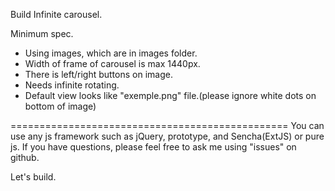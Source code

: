 Build Infinite carousel.

Minimum spec.
- Using images, which are in images folder.
- Width of frame of carousel is max 1440px.
- There is left/right buttons on image.
- Needs infinite rotating.
- Default view looks like "exemple.png" file.(please ignore white dots on bottom of image)

================================================
You can use any js framework such as jQuery, prototype, and Sencha(ExtJS) or pure js.
If you have questions, please feel free to ask me using "issues" on github.

Let's build.
